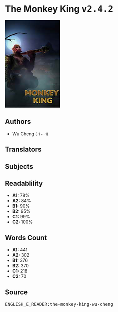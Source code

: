 # The Monkey King <kbd>v2.4.2</kbd>

![](./cover.medium.jpg "")

## Authors


 - Wu Cheng <small>(-1 - -1)</small>

## Translators



## Subjects



## Readablility


 - **A1:** 78%
 - **A2:** 84%
 - **B1:** 90%
 - **B2:** 95%
 - **C1:** 99%
 - **C2:** 100%

## Words Count


 - **A1:** 441
 - **A2:** 302
 - **B1:** 376
 - **B2:** 370
 - **C1:** 218
 - **C2:** 70

## Source


<kbd>ENGLISH_E_READER:the-monkey-king-wu-cheng</kbd>
